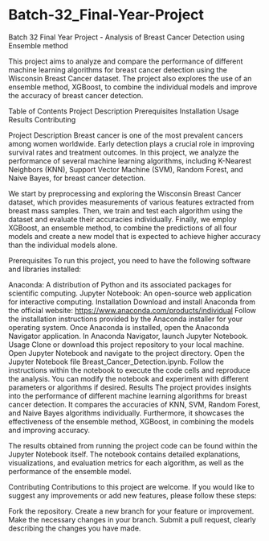 # Batch-32_Final-Year-Project
Batch 32 Final Year Project - Analysis of Breast Cancer Detection using Ensemble method

This project aims to analyze and compare the performance of different machine learning algorithms for breast cancer detection using the Wisconsin Breast Cancer dataset. The project also explores the use of an ensemble method, XGBoost, to combine the individual models and improve the accuracy of breast cancer detection.

Table of Contents
Project Description
Prerequisites
Installation
Usage
Results
Contributing

Project Description
Breast cancer is one of the most prevalent cancers among women worldwide. Early detection plays a crucial role in improving survival rates and treatment outcomes. In this project, we analyze the performance of several machine learning algorithms, including K-Nearest Neighbors (KNN), Support Vector Machine (SVM), Random Forest, and Naive Bayes, for breast cancer detection.

We start by preprocessing and exploring the Wisconsin Breast Cancer dataset, which provides measurements of various features extracted from breast mass samples. Then, we train and test each algorithm using the dataset and evaluate their accuracies individually. Finally, we employ XGBoost, an ensemble method, to combine the predictions of all four models and create a new model that is expected to achieve higher accuracy than the individual models alone.

Prerequisites
To run this project, you need to have the following software and libraries installed:

Anaconda: A distribution of Python and its associated packages for scientific computing.
Jupyter Notebook: An open-source web application for interactive computing.
Installation
Download and install Anaconda from the official website: https://www.anaconda.com/products/individual
Follow the installation instructions provided by the Anaconda installer for your operating system.
Once Anaconda is installed, open the Anaconda Navigator application.
In Anaconda Navigator, launch Jupyter Notebook.
Usage
Clone or download this project repository to your local machine.
Open Jupyter Notebook and navigate to the project directory.
Open the Jupyter Notebook file Breast_Cancer_Detection.ipynb.
Follow the instructions within the notebook to execute the code cells and reproduce the analysis.
You can modify the notebook and experiment with different parameters or algorithms if desired.
Results
The project provides insights into the performance of different machine learning algorithms for breast cancer detection. It compares the accuracies of KNN, SVM, Random Forest, and Naive Bayes algorithms individually. Furthermore, it showcases the effectiveness of the ensemble method, XGBoost, in combining the models and improving accuracy.

The results obtained from running the project code can be found within the Jupyter Notebook itself. The notebook contains detailed explanations, visualizations, and evaluation metrics for each algorithm, as well as the performance of the ensemble model.

Contributing
Contributions to this project are welcome. If you would like to suggest any improvements or add new features, please follow these steps:

Fork the repository.
Create a new branch for your feature or improvement.
Make the necessary changes in your branch.
Submit a pull request, clearly describing the changes you have made.

